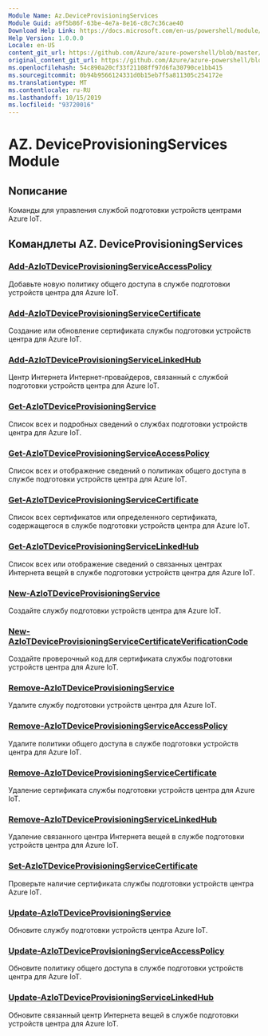 ```yaml
---
Module Name: Az.DeviceProvisioningServices
Module Guid: a9f5b86f-63be-4e7a-8e16-c8c7c36cae40
Download Help Link: https://docs.microsoft.com/en-us/powershell/module/az.deviceprovisioningservices
Help Version: 1.0.0.0
Locale: en-US
content_git_url: https://github.com/Azure/azure-powershell/blob/master/src/DeviceProvisioningServices/DeviceProvisioningServices/help/Az.DeviceProvisioningServices.md
original_content_git_url: https://github.com/Azure/azure-powershell/blob/master/src/DeviceProvisioningServices/DeviceProvisioningServices/help/Az.DeviceProvisioningServices.md
ms.openlocfilehash: 54c890a20cf33f21108ff97d6fa30790ce1bb415
ms.sourcegitcommit: 0b94b9566124331d0b15eb7f5a811305c254172e
ms.translationtype: MT
ms.contentlocale: ru-RU
ms.lasthandoff: 10/15/2019
ms.locfileid: "93720016"
---
```

# AZ. DeviceProvisioningServices Module
## Nописание
Команды для управления службой подготовки устройств центрами Azure IoT.

## Командлеты AZ. DeviceProvisioningServices
### [Add-AzIoTDeviceProvisioningServiceAccessPolicy](Add-AzIoTDeviceProvisioningServiceAccessPolicy.md)
Добавьте новую политику общего доступа в службе подготовки устройств центра для Azure IoT.

### [Add-AzIoTDeviceProvisioningServiceCertificate](Add-AzIoTDeviceProvisioningServiceCertificate.md)
Создание или обновление сертификата службы подготовки устройств центра для Azure IoT.

### [Add-AzIoTDeviceProvisioningServiceLinkedHub](Add-AzIoTDeviceProvisioningServiceLinkedHub.md)
Центр Интернета Интернет-провайдеров, связанный с службой подготовки устройств центра для Azure IoT.

### [Get-AzIoTDeviceProvisioningService](Get-AzIoTDeviceProvisioningService.md)
Список всех и подробных сведений о службах подготовки устройств центра для Azure IoT.

### [Get-AzIoTDeviceProvisioningServiceAccessPolicy](Get-AzIoTDeviceProvisioningServiceAccessPolicy.md)
Список всех и отображение сведений о политиках общего доступа в службе подготовки устройств центра для Azure IoT.

### [Get-AzIoTDeviceProvisioningServiceCertificate](Get-AzIoTDeviceProvisioningServiceCertificate.md)
Список всех сертификатов или определенного сертификата, содержащегося в службе подготовки устройств центра для Azure IoT.

### [Get-AzIoTDeviceProvisioningServiceLinkedHub](Get-AzIoTDeviceProvisioningServiceLinkedHub.md)
Список всех или отображение сведений о связанных центрах Интернета вещей в службе подготовки устройств центра для Azure IoT.

### [New-AzIoTDeviceProvisioningService](New-AzIoTDeviceProvisioningService.md)
Создайте службу подготовки устройств центра для Azure IoT.

### [New-AzIoTDeviceProvisioningServiceCertificateVerificationCode](New-AzIoTDeviceProvisioningServiceCertificateVerificationCode.md)
Создайте проверочный код для сертификата службы подготовки устройств центра для Azure IoT.

### [Remove-AzIoTDeviceProvisioningService](Remove-AzIoTDeviceProvisioningService.md)
Удалите службу подготовки устройств центра для Azure IoT.

### [Remove-AzIoTDeviceProvisioningServiceAccessPolicy](Remove-AzIoTDeviceProvisioningServiceAccessPolicy.md)
Удалите политики общего доступа в службе подготовки устройств центра для Azure IoT.

### [Remove-AzIoTDeviceProvisioningServiceCertificate](Remove-AzIoTDeviceProvisioningServiceCertificate.md)
Удаление сертификата службы подготовки устройств центра для Azure IoT.

### [Remove-AzIoTDeviceProvisioningServiceLinkedHub](Remove-AzIoTDeviceProvisioningServiceLinkedHub.md)
Удаление связанного центра Интернета вещей в службе подготовки устройств центра для Azure IoT.

### [Set-AzIoTDeviceProvisioningServiceCertificate](Set-AzIoTDeviceProvisioningServiceCertificate.md)
Проверьте наличие сертификата службы подготовки устройств центра Azure IoT.

### [Update-AzIoTDeviceProvisioningService](Update-AzIoTDeviceProvisioningService.md)
Обновите службу подготовки устройств центра Azure IoT.

### [Update-AzIoTDeviceProvisioningServiceAccessPolicy](Update-AzIoTDeviceProvisioningServiceAccessPolicy.md)
Обновите политику общего доступа в службе подготовки устройств центра для Azure IoT.

### [Update-AzIoTDeviceProvisioningServiceLinkedHub](Update-AzIoTDeviceProvisioningServiceLinkedHub.md)
Обновите связанный центр Интернета вещей в службе подготовки устройств центра для Azure IoT.

